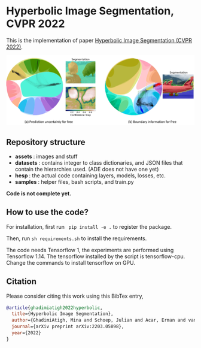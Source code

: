 # Hyperbolic Image Segmentation, CVPR 2022

This is the implementation of paper [Hyperbolic Image Segmentation (CVPR 2022)](https://arxiv.org/pdf/2203.05898.pdf).

![Figure 1](additional_files/HIS.jpeg)

## Repository structure 

- <b>assets </b>: images and stuff
- <b>datasets </b>: contains integer to class dictionaries, and JSON files that contain the hierarchies used. (ADE does not have one yet)
- <b>hesp </b>: the actual code containing layers, models, losses, etc.
- <b>samples </b>: helper files, bash scripts, and train.py

**Code is not complete yet.**

## How to use the code?

For installation, first run <code> pip install -e .</code>  to register the package.

Then, run <code>sh requirements.sh</code> to install the requirements. 

The code needs Tensorflow 1, 
the experiments are performed using Tensorflow 1.14. The tensorflow installed by the script is tensorflow-cpu. Change the commands to install tensorflow on GPU.


## Citation
Please consider citing this work using this BibTex entry,

```bibtex
@article{ghadimiatigh2022hyperbolic,
  title={Hyperbolic Image Segmentation},
  author={GhadimiAtigh, Mina and Schoep, Julian and Acar, Erman and van Noord, Nanne and Mettes, Pascal},
  journal={arXiv preprint arXiv:2203.05898},
  year={2022}
}
```

